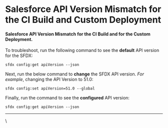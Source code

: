 # Salesforce API Version Mismatch for the CI Build and Custom Deployment

#### Salesforce API Version Mismatch for the CI Build and for the Custom Deployment. <a href="#salesforce-api-version-mismatch-for-the-ci-build-and-for-the-custom-deployment" id="salesforce-api-version-mismatch-for-the-ci-build-and-for-the-custom-deployment"></a>

To troubleshoot, run the following command to see the **default** API version for the SFDX:

```
sfdx config:get apiVersion --json
```

Next, run the below command to **change** the SFDX API version. _For example_, changing the API Version to 51.0:

```
sfdx config:set apiVersion=51.0 --global
```

Finally, run the command to see the **configured** API version:

```
sfdx config:get apiVersion --json
```

***

\
